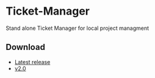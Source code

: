 # Ticket-Manager
Stand alone Ticket Manager for local project managment

## Download
* [Latest release](https://github.com/DeclavisLab/Ticket-Manager/releases/latest)   
* [v2.0](https://github.com/DeclavisLab/Ticket-Manager/releases/tag/v2.0)
